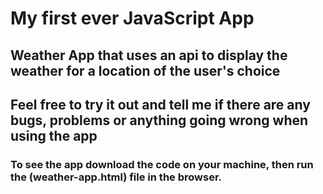 # My first ever JavaScript App

## Weather App that uses an api to display the weather for a location of the user's choice

## Feel free to try it out and tell me if there are any bugs, problems or anything going wrong when using the app

### To see the app download the code on your machine, then run the (weather-app.html) file in the browser.
